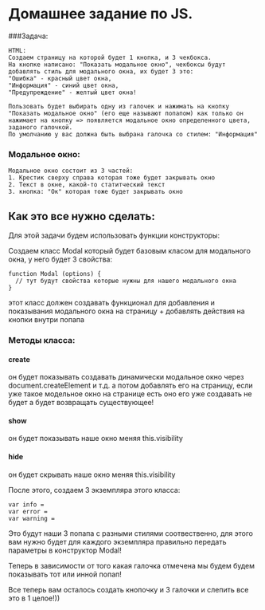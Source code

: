# Домашнее задание по JS.

###Задача:

    HTML:
    Создаем страницу на которой будет 1 кнопка, и 3 чекбокса.
    На кнопке написано: "Показать модальное окно", чекбоксы будут добавлять стиль для модального окна, их будет 3 это:             "Ошибка" - красный цвет окна,
    "Информация" - синий цвет окна,
    "Предупреждение" - желтый цвет окна!

    Пользовать будет выбирать одну из галочек и нажимать на кнопку "Показать модальное окно" (его еще называют попапом) как только он нажимает на кнопку => появляется модальное окно определенного цвета, заданого галочкой.
    По умолчанию у вас должна быть выбрана галочка со стилем: "Информация"

### Модальное окно:

    Модальное окно состоит из 3 частей:
    1. Крестик сверху справа которая тоже будет закрывать окно
    2. Текст в окне, какой-то статитческий текст
    3. кнопка: "Ок" которая тоже будет закрывать окно


## Как это все нужно сделать:

Для этой задачи будем использовать функции конструкторы:

Создаем класс Modal который будет базовым класом для модального окна, у него будет 3 свойства:


```
function Modal (options) {
  // тут будут свойства которые нужны для нашего модального окна
}
```

этот класс должен создавать функционал для добавления и показывания модального окна на страницу + добавлять действия на кнопки внутри попапа

### Методы класса:

#### create
он будет показывать создавать динамически модальное окно через document.createElement и т.д. а потом добавлять его на страницу, если уже такое модельное окно на странице
есть оно его уже создавать не будет а будет возвращать существующее!

#### show
он будет показывать наше окно меняя this.visibility

#### hide
он будет скрывать наше окно меняя this.visibility

После этого, создаем 3 экземпляра этого класса:

```
var info =
var error =
var warning =
```

Это будут наши 3 попапа с разными стилями соотвественно, для этого вам нужно будет для каждого экземпляра правильно передать параметры в конструктор Modal!

Теперь в зависимости от того какая галочка отмечена мы будем будем показывать тот или инной попап!

Все теперь вам осталось создать кнопочку и 3 галочки и слепить все это в 1 целое!))




